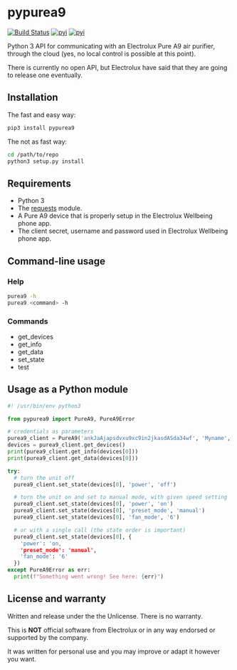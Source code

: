# pypurea9

[![Build Status](https://travis-ci.org/hymnis/pypurea9.svg?branch=master)](https://travis-ci.org/hymnis/pypurea9)
[![pyi](https://img.shields.io/pypi/v/pypurea9.svg)](https://pypi.python.org/pypi/pypurea9)
[![pyi](https://img.shields.io/pypi/pyversions/pypurea9.svg)](https://pypi.python.org/pypi/pypurea9)

Python 3 API for communicating with an Electrolux Pure A9 air purifier, through the cloud (yes, no local control is possible at this point).

There is currently no open API, but Electrolux have said that they are going to release one eventually.

## Installation

The fast and easy way:
```bash
pip3 install pypurea9
```

The not as fast way:
```bash
cd /path/to/repo
python3 setup.py install
```

## Requirements

- Python 3
- The [requests](http://docs.python-requests.org/) module.
- A Pure A9 device that is properly setup in the Electrolux Wellbeing phone app.
- The client secret, username and password used in Electrolux Wellbeing phone app.

## Command-line usage

### Help

```bash
purea9 -h
purea9 <command> -h
```

### Commands

- get_devices
- get_info
- get_data
- set_state
- test

## Usage as a Python module

```python
#! /usr/bin/env python3

from pypurea9 import PureA9, PureA9Error

# credentials as parameters
purea9_client = PureA9('ankJaAjapsdvxu9xc9in2jkasdASda34wf', 'Myname', 'abc123')
devices = purea9_client.get_devices()
print(purea9_client.get_info(devices[0]))
print(purea9_client.get_data(devices[0]))

try:
  # turn the unit off
  purea9_client.set_state(devices[0], 'power', 'off')

  # turn the unit on and set to manual mode, with given speed setting
  purea9_client.set_state(devices[0], 'power', 'on')
  purea9_client.set_state(devices[0], 'preset_mode', 'manual')
  purea9_client.set_state(devices[0], 'fan_mode', '6')

  # or with a single call (the state order is important)
  purea9_client.set_state(devices[0], {
    'power': 'on,
    'preset_mode': 'manual',
    'fan_mode': '6'
  })
except PureA9Error as err:
  print(f"Something went wrong! See here: {err}")
```

## License and warranty

Written and release under the the Unlicense. There is no warranty.

This is **NOT** official software from Electrolux or in any way endorsed or supported by the company.

It was written for personal use and you may improve or adapt it however you want.
